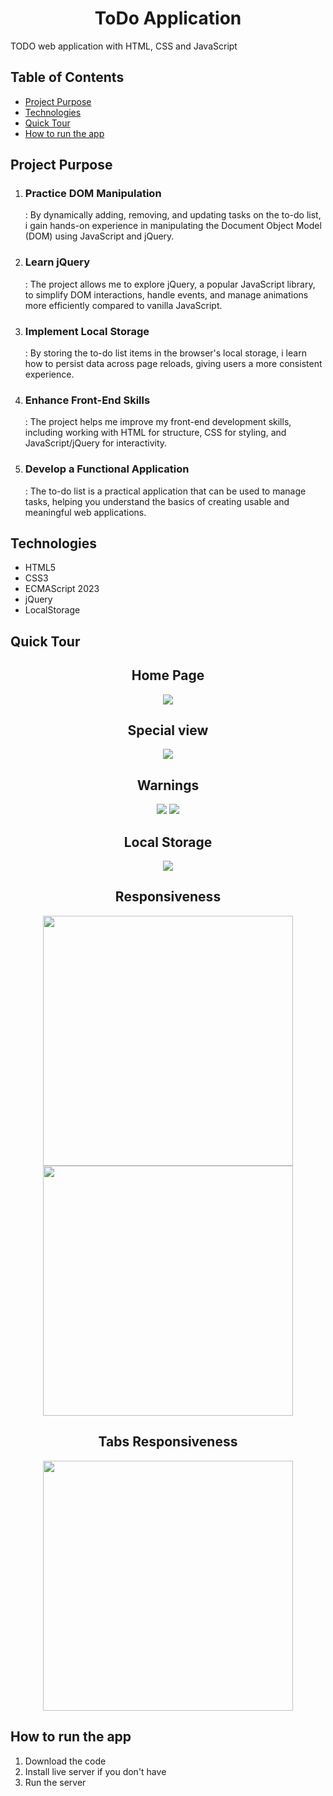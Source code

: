 <h1 align="center">ToDo Application</h1>

TODO web application with HTML, CSS and JavaScript

## Table of Contents
* [Project Purpose](#project-purpose)
* [Technologies](#technologies)
* [Quick Tour](#quick-tour)
* [How to run the app](#how-to-run-the-app)


## Project Purpose


1. <h3>Practice DOM Manipulation</h3>: By dynamically adding, removing, and updating tasks on the to-do list, i gain hands-on experience in manipulating the Document Object Model (DOM) using JavaScript and jQuery.

2. <h3>Learn jQuery</h3>: The project allows me to explore jQuery, a popular JavaScript library, to simplify DOM interactions, handle events, and manage animations more efficiently compared to vanilla JavaScript.

3. <h3>Implement Local Storage</h3>: By storing the to-do list items in the browser's local storage, i learn how to persist data across page reloads, giving users a more consistent experience.

4. <h3>Enhance Front-End Skills</h3>: The project helps me improve my front-end development skills, including working with HTML for structure, CSS for styling, and JavaScript/jQuery for interactivity.

5. <h3>Develop a Functional Application</h3>: The to-do list is a practical application that can be used to manage tasks, helping you understand the basics of creating usable and meaningful web applications.

## Technologies
* HTML5
* CSS3
* ECMAScript 2023
* jQuery
* LocalStorage


## Quick Tour
<h2 align="center">Home Page</h2>
<p align="center">
    <img src="./images/home.png" >
</p>
<h2 align="center">Special view</h2>
<p align="center">
    <img src="./images/special.png">
</p>
<h2 align="center">Warnings</h2>
<p align="center">
    <img src="./images/warning1.png" >
    <img src="./images/warning2.png" >
</p>
<h2 align="center">Local Storage</h2>
<p align="center">
    <img src="./images/local.png" >
</p>

<h2 align="center">Responsiveness</h2>
<p align="center">
    <img src="./images/anderiod.png" height="400">
    <img src="./images/ios.png" height="400">
</p>

<h2 align="center">Tabs Responsiveness</h2>
<p align="center">
    <img src="./images/tab.png" height="400">
</p>


## How to run the app
1. Download the code
2. Install live server if you don't have
3. Run the server





